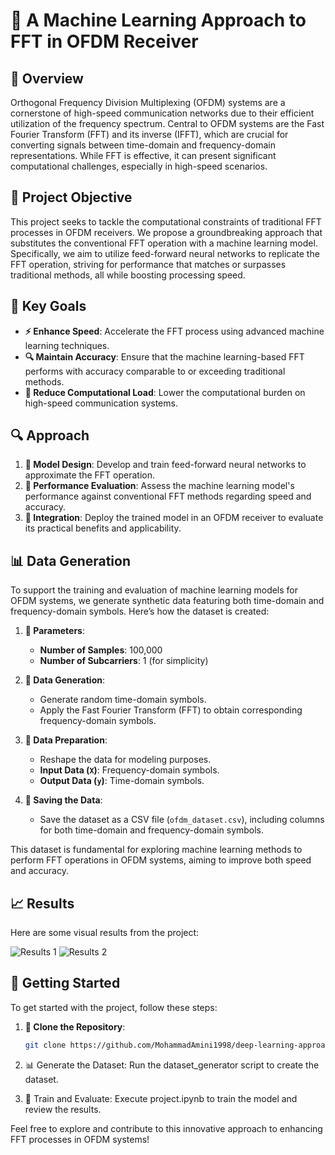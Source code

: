 # 🚀 A Machine Learning Approach to FFT in OFDM Receiver

## 🌟 Overview

Orthogonal Frequency Division Multiplexing (OFDM) systems are a cornerstone of high-speed communication networks due to their efficient utilization of the frequency spectrum. Central to OFDM systems are the Fast Fourier Transform (FFT) and its inverse (IFFT), which are crucial for converting signals between time-domain and frequency-domain representations. While FFT is effective, it can present significant computational challenges, especially in high-speed scenarios.

## 🎯 Project Objective

This project seeks to tackle the computational constraints of traditional FFT processes in OFDM receivers. We propose a groundbreaking approach that substitutes the conventional FFT operation with a machine learning model. Specifically, we aim to utilize feed-forward neural networks to replicate the FFT operation, striving for performance that matches or surpasses traditional methods, all while boosting processing speed.

## 🔑 Key Goals

- **⚡ Enhance Speed**: Accelerate the FFT process using advanced machine learning techniques.
- **🔍 Maintain Accuracy**: Ensure that the machine learning-based FFT performs with accuracy comparable to or exceeding traditional methods.
- **💪 Reduce Computational Load**: Lower the computational burden on high-speed communication systems.

## 🔍 Approach

1. **🧩 Model Design**: Develop and train feed-forward neural networks to approximate the FFT operation.
2. **🔬 Performance Evaluation**: Assess the machine learning model's performance against conventional FFT methods regarding speed and accuracy.
3. **🔧 Integration**: Deploy the trained model in an OFDM receiver to evaluate its practical benefits and applicability.

## 📊 Data Generation

To support the training and evaluation of machine learning models for OFDM systems, we generate synthetic data featuring both time-domain and frequency-domain symbols. Here’s how the dataset is created:

1. **📏 Parameters**:
   - **Number of Samples**: 100,000
   - **Number of Subcarriers**: 1 (for simplicity)

2. **🔢 Data Generation**:
   - Generate random time-domain symbols.
   - Apply the Fast Fourier Transform (FFT) to obtain corresponding frequency-domain symbols.

3. **🔄 Data Preparation**:
   - Reshape the data for modeling purposes.
   - **Input Data (`X`)**: Frequency-domain symbols.
   - **Output Data (`y`)**: Time-domain symbols.

4. **💾 Saving the Data**:
   - Save the dataset as a CSV file (`ofdm_dataset.csv`), including columns for both time-domain and frequency-domain symbols.

This dataset is fundamental for exploring machine learning methods to perform FFT operations in OFDM systems, aiming to improve both speed and accuracy.

## 📈 Results

Here are some visual results from the project:

![Results 1](https://github.com/user-attachments/assets/9a6c0e96-2351-4503-a322-c35e1062af1b)
![Results 2](https://github.com/user-attachments/assets/6f5efe02-2b5a-475a-94e7-2ac75f3706c5)

## 🚀 Getting Started

To get started with the project, follow these steps:

1. **🔄 Clone the Repository**:
   ```bash
   git clone https://github.com/MohammadAmini1998/deep-learning-approach-for-FFT.git
2. 📊 Generate the Dataset:
Run the dataset_generator script to create the dataset.

3. 📝 Train and Evaluate:
Execute project.ipynb to train the model and review the results.

Feel free to explore and contribute to this innovative approach to enhancing FFT processes in OFDM systems!
